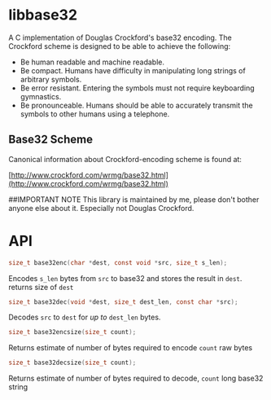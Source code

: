 # libbase32

A C implementation of Douglas Crockford's base32 encoding.
The Crockford scheme is designed to be able to achieve the following:


  - Be human readable and machine readable.
  - Be compact. Humans have difficulty in manipulating long strings of arbitrary symbols.
  - Be error resistant. Entering the symbols must not require keyboarding gymnastics.
  - Be pronounceable. Humans should be able to accurately transmit the symbols to other humans using a telephone.


## Base32 Scheme
Canonical information about Crockford-encoding scheme is found at: 

[http://www.crockford.com/wrmg/base32.html](http://www.crockford.com/wrmg/base32.html)

##IMPORTANT NOTE
This library is maintained by me, please don't bother anyone else about it. Especially not Douglas Crockford. 


# API

```C
size_t base32enc(char *dest, const void *src, size_t s_len);
```

Encodes `s_len` bytes from `src` to base32 and stores the result in `dest`.  
returns size of `dest`

```C
size_t base32dec(void *dest, size_t dest_len, const char *src);
```

Decodes `src` to `dest` for <i>up to</i> `dest_len` bytes.


```C
size_t base32encsize(size_t count);
```

Returns estimate of number of bytes required to encode `count` raw bytes

```C
size_t base32decsize(size_t count);
```

Returns estimate of number of bytes required to decode, `count` long base32 string
